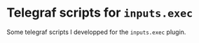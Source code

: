 # Telegraf scripts for `inputs.exec`

Some telegraf scripts I developped for the `inputs.exec` plugin.


